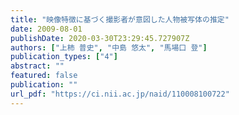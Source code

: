 ```yaml
---
title: "映像特徴に基づく撮影者が意図した人物被写体の推定"
date: 2009-08-01
publishDate: 2020-03-30T23:29:45.727907Z
authors: ["上柿 普史", "中島 悠太", "馬場口 登"]
publication_types: ["4"]
abstract: ""
featured: false
publication: ""
url_pdf: "https://ci.nii.ac.jp/naid/110008100722"
---
```


